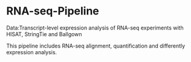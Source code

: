 # RNA-seq-Pipeline
Data:Transcript-level expression analysis of RNA-seq experiments with HISAT, StringTie and Ballgown

This pipeline includes RNA-seq alignment, quantification and differently expression analysis.
